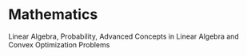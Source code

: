 # Mathematics

Linear Algebra, Probability, Advanced Concepts in Linear Algebra and Convex Optimization Problems
